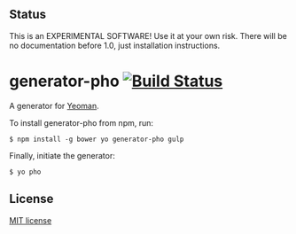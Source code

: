 ## Status
This is an EXPERIMENTAL SOFTWARE! Use it at your own risk. There will be no documentation before 1.0, just installation instructions.

# generator-pho [![Build Status](https://secure.travis-ci.org/madebysource/generator-pho.png?branch=master)](https://travis-ci.org/madebysource/generator-pho)

A generator for [Yeoman](http://yeoman.io).


To install generator-pho from npm, run:

```
$ npm install -g bower yo generator-pho gulp
```

Finally, initiate the generator:

```
$ yo pho
```


## License

[MIT license](http://opensource.org/licenses/mit-license.php)
